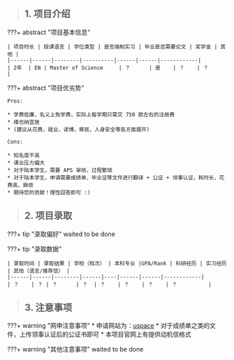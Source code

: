 > ## **1. 项目介绍**

???+ abstract "项目基本信息" 

    | 项目时长 | 授课语言 | 学位类型 | 是否强制实习 | 毕业是否需要论文 | 奖学金 | 其他 |
    |------|------|--------|----------|------|------|------------|
    | 2年  | EN | Master of Science     | ？      | 是    | ？    | ？          |

???+ abstract "项目优劣势" 

    Pros:
    
    * 学费低廉，名义上免学费，实际上每学期只需交 750 欧左右的注册费
    * 维也纳宜居
    * (建议从花费，就业，读博，移民，人身安全等各方面展开)
    
    Cons:
    
    * 知名度不高
    * 课业压力偏大
    * 对于陆本学生，需要 APS 审核，过程繁琐
    * 对于陆本学生，申请需要成绩单、毕业证等文件进行翻译 + 公证 + 领事认证，耗时长，花费高，麻烦
    * 期待您的贡献！理性回答即可 :)

> ## **2. 项目录取**

???+ tip "录取偏好"
    waited to be done

???+ tip "录取数据"

    | 录取时间 | 录取结果 | 学校（档次） | 本科专业 |GPA/Rank | 科研经历 | 实习经历 | 其他（语言/推荐信） |
    |------|------|--------|------|----|------|------|------------|
    | ？    | ？ | ？      | ？  | ？    | ？    | ？    | ？          |


> ## **3. 注意事项**

???+ warning "网申注意事项"
    * 申请网站为：[uspace](uspace.univie.ac.at)
    * 对于成绩单之类的文件，上传领事认证后的公证书即可
    * 本项目官网上有提供动机信格式

???+ warning "其他注意事项"
    waited to be done


